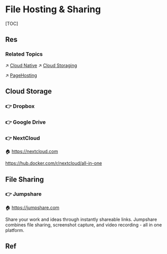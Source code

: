# File Hosting & Sharing

[TOC]



## Res
### Related Topics
↗ [Cloud Native](../../../../Software%20Engineering/☁️%20Cloud%20Native/Cloud%20Native.md)
↗ [Cloud Storaging](../../../../Software%20Engineering/☁️%20Cloud%20Native/🌵%20Cloud%20Native%20Overview/🗿%20Cloud%20Models/Cloud%20Service%20(Delivery)%20Models/SaaS/Cloud%20Storaging/Cloud%20Storaging.md)

↗ [PageHosting](../../../../Software%20Engineering/👾%20Web%20Dev%20&%20Ops/👁️%20Operations%20Management/🛬%20Deployment/Web%20Frontend%20Deployment/🐫%20PageHosting/PageHosting.md)



## Cloud Storage
### 👉 Dropbox


### 👉 Google Drive


### 👉 NextCloud
🏠 https://nextcloud.com

https://hub.docker.com/r/nextcloud/all-in-one



## File Sharing
### 👉 Jumpshare
🏠 https://jumpshare.com

Share your work and ideas through instantly shareable links. Jumpshare combines file sharing, screenshot capture, and video recording - all in one platform.


## Ref

